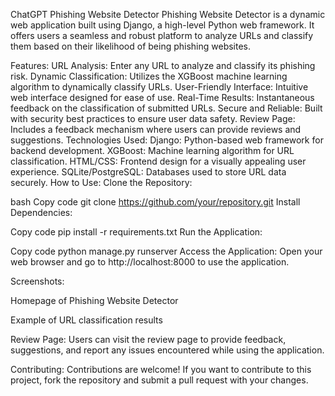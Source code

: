 
ChatGPT
Phishing Website Detector
Phishing Website Detector is a dynamic web application built using Django, a high-level Python web framework. It offers users a seamless and robust platform to analyze URLs and classify them based on their likelihood of being phishing websites.

Features:
URL Analysis: Enter any URL to analyze and classify its phishing risk.
Dynamic Classification: Utilizes the XGBoost machine learning algorithm to dynamically classify URLs.
User-Friendly Interface: Intuitive web interface designed for ease of use.
Real-Time Results: Instantaneous feedback on the classification of submitted URLs.
Secure and Reliable: Built with security best practices to ensure user data safety.
Review Page: Includes a feedback mechanism where users can provide reviews and suggestions.
Technologies Used:
Django: Python-based web framework for backend development.
XGBoost: Machine learning algorithm for URL classification.
HTML/CSS: Frontend design for a visually appealing user experience.
SQLite/PostgreSQL: Databases used to store URL data securely.
How to Use:
Clone the Repository:

bash
Copy code
git clone https://github.com/your/repository.git
Install Dependencies:

Copy code
pip install -r requirements.txt
Run the Application:

Copy code
python manage.py runserver
Access the Application:
Open your web browser and go to http://localhost:8000 to use the application.

Screenshots:

Homepage of Phishing Website Detector


Example of URL classification results

Review Page:
Users can visit the review page to provide feedback, suggestions, and report any issues encountered while using the application.

Contributing:
Contributions are welcome! If you want to contribute to this project, fork the repository and submit a pull request with your changes.



